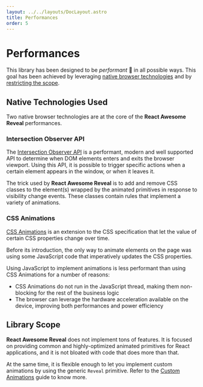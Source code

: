 ```yaml
---
layout: ../../layouts/DocLayout.astro
title: Performances
order: 5
---
```


# Performances

This library has been designed to be _performant_ :rocket: in all possible ways. This goal has been achieved by leveraging [native browser technologies](#native-technologies-used) and by [restricting the scope](#library-scope).

## Native Technologies Used

Two native browser technologies are at the core of the **React Awesome Reveal** performances.

### Intersection Observer API

The [Intersection Observer API](https://developer.mozilla.org/en-US/docs/Web/API/Intersection_Observer_API) is a performant, modern and well supported API to determine when DOM elements enters and exits the browser viewport. Using this API, it is possible to trigger specific actions when a certain element appears in the window, or when it leaves it.

The trick used by **React Awesome Reveal** is to add and remove CSS classes to the element(s) wrapped by the animated primitives in response to visibility change events. These classes contain rules that implement a variety of animations.

### CSS Animations

[CSS Animations](https://developer.mozilla.org/en-US/docs/Web/CSS/CSS_Animations) is an extension to the CSS specification that let the value of certain CSS properties change over time.

Before its introduction, the only way to animate elements on the page was using some JavaScript code that imperatively updates the CSS properties.

Using JavaScript to implement animations is less performant than using CSS Animations for a number of reasons:

- CSS Animations do not run in the JavaScript thread, making them non-blocking for the rest of the business logic
- The browser can leverage the hardware acceleration available on the device, improving both performances and power efficiency

## Library Scope

**React Awesome Reveal** does not implement tons of features. It is focused on providing common and highly-optimized animated primitives for React applications, and it is not bloated with code that does more than that.

At the same time, it is flexible enough to let you implement custom animations by using the generic `Reveal` primitive. Refer to the [Custom Animations](/docs/custom-animations) guide to know more.
